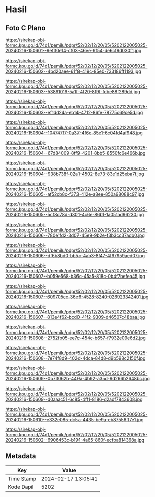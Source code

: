 # Hasil

## Foto C Plano

https://sirekap-obj-formc.kpu.go.id/74d1/pemilu/pdpr/52/02/12/20/05/5202122005025-20240216-150601--9ef30e14-cf03-46ee-9f54-de6cf9d030f1.jpg

https://sirekap-obj-formc.kpu.go.id/74d1/pemilu/pdpr/52/02/12/20/05/5202122005025-20240216-150602--4bd20aee-61f8-419c-85e0-733186ff1193.jpg

https://sirekap-obj-formc.kpu.go.id/74d1/pemilu/pdpr/52/02/12/20/05/5202122005025-20240216-150603--53891019-5a1f-4f20-8f9f-fdbe88f289dd.jpg

https://sirekap-obj-formc.kpu.go.id/74d1/pemilu/pdpr/52/02/12/20/05/5202122005025-20240216-150603--ef1dd24a-eb14-4712-86fe-78775c69ce5d.jpg

https://sirekap-obj-formc.kpu.go.id/74d1/pemilu/pdpr/52/02/12/20/05/5202122005025-20240216-150604--104747f7-0a37-4f6e-85e1-6c04fd4af948.jpg

https://sirekap-obj-formc.kpu.go.id/74d1/pemilu/pdpr/52/02/12/20/05/5202122005025-20240216-150604--67d84009-8ff9-4201-8bb5-8550fc6e466b.jpg

https://sirekap-obj-formc.kpu.go.id/74d1/pemilu/pdpr/52/02/12/20/05/5202122005025-20240216-150604--938b738f-02a1-4502-8e73-83e1d25eba7f.jpg

https://sirekap-obj-formc.kpu.go.id/74d1/pemilu/pdpr/52/02/12/20/05/5202122005025-20240216-150605--af52cb8c-f373-412e-a8ee-850a98088c97.jpg

https://sirekap-obj-formc.kpu.go.id/74d1/pemilu/pdpr/52/02/12/20/05/5202122005025-20240216-150605--5cf8d78d-d301-4c6e-86b1-1a051ad96230.jpg

https://sirekap-obj-formc.kpu.go.id/74d1/pemilu/pdpr/52/02/12/20/05/5202122005025-20240216-150606--780e1fd2-3d07-45e9-9b2e-f3b3cc37adb0.jpg

https://sirekap-obj-formc.kpu.go.id/74d1/pemilu/pdpr/52/02/12/20/05/5202122005025-20240216-150606--df6b8bd0-bb5c-4ab3-8f47-4f97959aed07.jpg

https://sirekap-obj-formc.kpu.go.id/74d1/pemilu/pdpr/52/02/12/20/05/5202122005025-20240216-150607--b059e568-b36c-45a5-818c-0b4f7befea45.jpg

https://sirekap-obj-formc.kpu.go.id/74d1/pemilu/pdpr/52/02/12/20/05/5202122005025-20240216-150607--609705cc-36e6-4528-8240-026923342401.jpg

https://sirekap-obj-formc.kpu.go.id/74d1/pemilu/pdpr/52/02/12/20/05/5202122005025-20240216-150607--813e4f62-bcd0-41f2-9309-d46507c48baa.jpg

https://sirekap-obj-formc.kpu.go.id/74d1/pemilu/pdpr/52/02/12/20/05/5202122005025-20240216-150608--2752fb05-ee7c-454c-b657-f7932e09e6d2.jpg

https://sirekap-obj-formc.kpu.go.id/74d1/pemilu/pdpr/52/02/12/20/05/5202122005025-20240216-150608--7e74f8d9-402d-4dca-84d8-d9b598c2150f.jpg

https://sirekap-obj-formc.kpu.go.id/74d1/pemilu/pdpr/52/02/12/20/05/5202122005025-20240216-150609--0b73062b-449a-4b92-a35d-9d266b2648bc.jpg

https://sirekap-obj-formc.kpu.go.id/74d1/pemilu/pdpr/52/02/12/20/05/5202122005025-20240216-150609--d0aaac51-6c85-4ff1-8186-d2adf7843608.jpg

https://sirekap-obj-formc.kpu.go.id/74d1/pemilu/pdpr/52/02/12/20/05/5202122005025-20240216-150610--e332e085-dc5a-4435-be9a-eb87556ff7e1.jpg

https://sirekap-obj-formc.kpu.go.id/74d1/pemilu/pdpr/52/02/12/20/05/5202122005025-20240216-150602--6906453c-b191-4a65-860f-ecfba814368a.jpg


## Metadata

| Key        | Value               |
| ---------- | ------------------- |
| Time Stamp | 2024-02-17 13:05:41 |
| Kode Dapil | 5202                |



